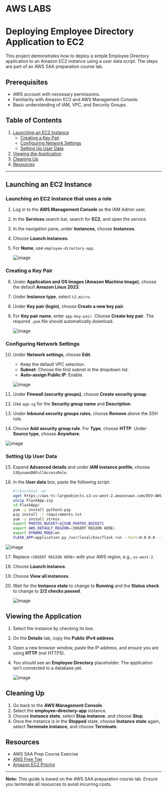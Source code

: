# AWS LABS

# Deploying Employee Directory Application to EC2

This project demonstrates how to deploy a simple Employee Directory application to an Amazon EC2 instance using a user data script. The steps are part of an AWS SAA preparation course lab.

## Prerequisites

- AWS account with necessary permissions.
- Familiarity with Amazon EC2 and AWS Management Console.
- Basic understanding of IAM, VPC, and Security Groups.

## Table of Contents

1. [Launching an EC2 Instance](#launching-an-ec2-instance)
   - [Creating a Key Pair](#creating-a-key-pair)
   - [Configuring Network Settings](#configuring-network-settings)
   - [Setting Up User Data](#setting-up-user-data)
2. [Viewing the Application](#viewing-the-application)
3. [Cleaning Up](#cleaning-up)
4. [Resources](#resources)

---

## Launching an EC2 Instance

### Launching an EC2 instance that uses a role

1. Log in to the **AWS Management Console** as the IAM Admin user.
2. In the **Services** search bar, search for **EC2**, and open the service.
3. In the navigation pane, under **Instances**, choose **Instances**.
4. Choose **Launch instances**.
5. For **Name**, use `employee-directory-app`.

    ![image](https://github.com/user-attachments/assets/68b24572-73bd-4cd9-a5bb-34799955ee53)

### Creating a Key Pair

6. Under **Application and OS Images (Amazon Machine Image)**, choose the default **Amazon Linux 2023**.
7. Under **Instance type**, select `t2.micro`.
8. Under **Key pair (login)**, choose **Create a new key pair**.
9. For **Key pair name**, enter `app-key-pair`. Choose **Create key pair**. The required `.pem` file should automatically download.

   ![image](https://github.com/user-attachments/assets/809a2c03-e108-40df-9b1f-c3283bbebda7)

### Configuring Network Settings

10. Under **Network settings**, choose **Edit**.
    - Keep the default VPC selection.
    - **Subnet**: Choose the first subnet in the dropdown list.
    - **Auto-assign Public IP**: Enable.

    ![image](https://github.com/user-attachments/assets/4af63a48-4094-41b9-8db1-0fdfa0312edf)

11. Under **Firewall (security groups)**, choose **Create security group**.
12. Use `app-sg` for the **Security group name** and **Description**.
13. Under **Inbound security groups rules**, choose **Remove** above the SSH rule.
14. Choose **Add security group rule**. For **Type**, choose **HTTP**. Under **Source type**, choose **Anywhere**.

   ![image](https://github.com/user-attachments/assets/a6f333be-095b-426a-ad75-d9e2c2b735fd)

### Setting Up User Data

15. Expand **Advanced details** and under **IAM instance profile**, choose `S3DynamoDBFullAccessRole`.
16. In the **User data** box, paste the following script:

    ```bash
    #!/bin/bash -ex
    wget https://aws-tc-largeobjects.s3-us-west-2.amazonaws.com/DEV-AWS-MO-GCNv2/FlaskApp.zip
    unzip FlaskApp.zip
    cd FlaskApp/
    yum -y install python3-pip
    pip install -r requirements.txt
    yum -y install stress
    export PHOTOS_BUCKET=${SUB_PHOTOS_BUCKET}
    export AWS_DEFAULT_REGION=<INSERT REGION HERE>
    export DYNAMO_MODE=on
    FLASK_APP=application.py /usr/local/bin/flask run --host=0.0.0.0 --port=80
    ```

   ![image](https://github.com/user-attachments/assets/b0502842-25d9-4e2e-b837-60b041fd62b0)

17. Replace `<INSERT REGION HERE>` with your AWS region, e.g., `us-west-2`.

18. Choose **Launch instance**.

19. Choose **View all instances**.

20. Wait for the **Instance state** to change to **Running** and the **Status check** to change to **2/2 checks passed**.

    ![image](https://github.com/user-attachments/assets/0c72dd06-6a6d-4b06-bf19-e0938d4bcf9a)

## Viewing the Application

1. Select the instance by checking its box.
2. On the **Details** tab, copy the **Public IPv4 address**.
3. Open a new browser window, paste the IP address, and ensure you are using **HTTP** (not HTTPS).
4. You should see an **Employee Directory** placeholder. The application isn't connected to a database yet.

    ![image](https://github.com/user-attachments/assets/abb683af-d53d-4669-9aca-4b24650fdd81)

## Cleaning Up

1. Go back to the **AWS Management Console**.
2. Select the **employee-directory-app** instance.
3. Choose **Instance state**, select **Stop instance**, and choose **Stop**.
4. Once the instance is in the **Stopped** state, choose **Instance state** again, select **Terminate instance**, and choose **Terminate**.

## Resources

- AWS SAA Prep Course Exercise
- [AWS Free Tier](https://aws.amazon.com/free/)
- [Amazon EC2 Pricing](https://aws.amazon.com/ec2/pricing/)

---

**Note:** This guide is based on the AWS SAA preparation course lab. Ensure you terminate all resources to avoid incurring costs.
